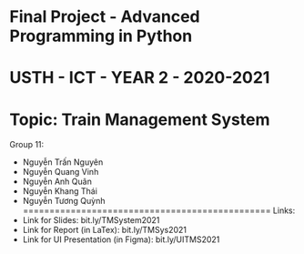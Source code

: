Final Project - Advanced Programming in Python
==============================================
USTH - ICT - YEAR 2 - 2020-2021
==============================================
Topic: Train Management System
==============================================
Group 11:
- Nguyễn Trấn Nguyên
- Nguyễn Quang Vinh
- Nguyễn Anh Quân
- Nguyễn Khang Thái
- Nguyễn Tương Quỳnh
===============================================
Links:
- Link for Slides: bit.ly/TMSystem2021
- Link for Report (in LaTex): bit.ly/TMSys2021
- Link for UI Presentation (in Figma): bit.ly/UITMS2021
